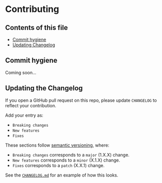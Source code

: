 # Contributing

## Contents of this file

- [Commit hygiene](#commit-hygiene)
- [Updating Changelog](#updating-changelog)

## Commit hygiene

Coming soon...

## Updating the Changelog

If you open a GitHub pull request on this repo, please update `CHANGELOG` to reflect your contribution.

Add your entry as:
- `Breaking changes`
- `New features`
- `Fixes`

These sections follow [semantic versioning](https://semver.org/spec/v2.0.0.html), where:

- `Breaking changes` corresponds to a `major` (1.X.X) change.
- `New features` corresponds to a `minor` (X.1.X) change.
- `Fixes` corresponds to a `patch` (X.X.1) change.

See the [`CHANGELOG.md`](./CHANGELOG.md) for an example of how this looks.
